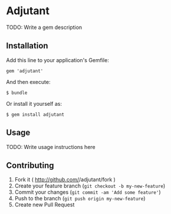 # Adjutant

TODO: Write a gem description

## Installation

Add this line to your application's Gemfile:

    gem 'adjutant'

And then execute:

    $ bundle

Or install it yourself as:

    $ gem install adjutant

## Usage

TODO: Write usage instructions here

## Contributing

1. Fork it ( http://github.com/<my-github-username>/adjutant/fork )
2. Create your feature branch (`git checkout -b my-new-feature`)
3. Commit your changes (`git commit -am 'Add some feature'`)
4. Push to the branch (`git push origin my-new-feature`)
5. Create new Pull Request
